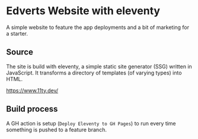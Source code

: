 # Edverts Website with eleventy
A simple website to feature the app deployments and a bit of marketing for a starter.

## Source
The site is build with eleventy, a simple static site generator (SSG) written in JavaScript. It transforms a directory of templates (of varying types) into HTML.

https://www.11ty.dev/

## Build process
A GH action is setup (`Deploy Eleventy to GH Pages`) to run every time something is pushed to a feature branch.